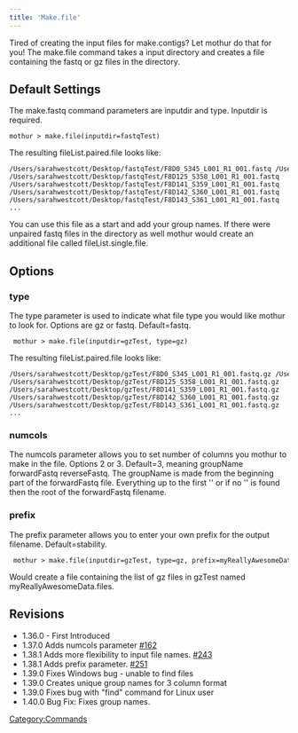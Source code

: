 ```yaml
---
title: 'Make.file'
---
```

Tired of creating the input files for make.contigs? Let mothur do that
for you! The make.file command takes a input directory and creates a
file containing the fastq or gz files in the directory.


## Default Settings

The make.fastq command parameters are inputdir and type. Inputdir is
required.

    mothur > make.file(inputdir=fastqTest)

The resulting fileList.paired.file looks like:

    /Users/sarahwestcott/Desktop/fastqTest/F8D0_S345_L001_R1_001.fastq /Users/sarahwestcott/Desktop/fastqTest/F8D0_S345_L001_R2_001.fastq  
    /Users/sarahwestcott/Desktop/fastqTest/F8D125_S358_L001_R1_001.fastq   /Users/sarahwestcott/Desktop/fastqTest/F8D125_S358_L001_R2_001.fastq    
    /Users/sarahwestcott/Desktop/fastqTest/F8D141_S359_L001_R1_001.fastq   /Users/sarahwestcott/Desktop/fastqTest/F8D141_S359_L001_R2_001.fastq    
    /Users/sarahwestcott/Desktop/fastqTest/F8D142_S360_L001_R1_001.fastq   /Users/sarahwestcott/Desktop/fastqTest/F8D142_S360_L001_R2_001.fastq    
    /Users/sarahwestcott/Desktop/fastqTest/F8D143_S361_L001_R1_001.fastq   /Users/sarahwestcott/Desktop/fastqTest/F8D143_S361_L001_R2_001.fastq    
    ...

You can use this file as a start and add your group names. If there were
unpaired fastq files in the directory as well mothur would create an
additional file called fileList.single.file.

## Options

### type

The type parameter is used to indicate what file type you would like
mothur to look for. Options are gz or fastq. Default=fastq.

     mothur > make.file(inputdir=gzTest, type=gz)

The resulting fileList.paired.file looks like:

    /Users/sarahwestcott/Desktop/gzTest/F8D0_S345_L001_R1_001.fastq.gz /Users/sarahwestcott/Desktop/gzTest/F8D0_S345_L001_R2_001.fastq.gz  
    /Users/sarahwestcott/Desktop/gzTest/F8D125_S358_L001_R1_001.fastq.gz   /Users/sarahwestcott/Desktop/gzTest/F8D125_S358_L001_R2_001.fastq.gz    
    /Users/sarahwestcott/Desktop/gzTest/F8D141_S359_L001_R1_001.fastq.gz   /Users/sarahwestcott/Desktop/gzTest/F8D141_S359_L001_R2_001.fastq.gz    
    /Users/sarahwestcott/Desktop/gzTest/F8D142_S360_L001_R1_001.fastq.gz   /Users/sarahwestcott/Desktop/gzTest/F8D142_S360_L001_R2_001.fastq.gz    
    /Users/sarahwestcott/Desktop/gzTest/F8D143_S361_L001_R1_001.fastq.gz   /Users/sarahwestcott/Desktop/gzTest/F8D143_S361_L001_R2_001.fastq.gz    
    ...

### numcols

The numcols parameter allows you to set number of columns you mothur to
make in the file. Options 2 or 3. Default=3, meaning groupName
forwardFastq reverseFastq. The groupName is made from the beginning part
of the forwardFastq file. Everything up to the first \'\' or if no \'\'
is found then the root of the forwardFastq filename.

### prefix

The prefix parameter allows you to enter your own prefix for the output
filename. Default=stability.

     mothur > make.file(inputdir=gzTest, type=gz, prefix=myReallyAwesomeData)

Would create a file containing the list of gz files in gzTest named
myReallyAwesomeData.files.

## Revisions

-   1.36.0 - First Introduced
-   1.37.0 Adds numcols parameter
    [\#162](https://github.com/mothur/mothur/issues/162)
-   1.38.1 Adds more flexibility to input file names.
    [\#243](https://github.com/mothur/mothur/issues/243)
-   1.38.1 Adds prefix parameter.
    [\#251](https://github.com/mothur/mothur/issues/251)
-   1.39.0 Fixes Windows bug - unable to find files
-   1.39.0 Creates unique group names for 3 column format
-   1.39.0 Fixes bug with \"find\" command for Linux user
-   1.40.0 Bug Fix: Fixes group names.

[Category:Commands](Category:Commands)

